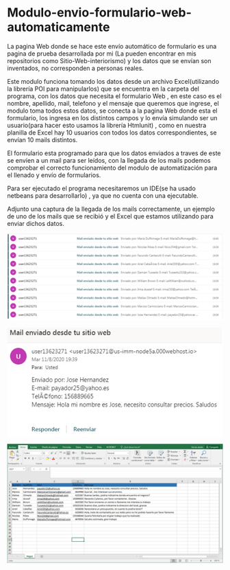 # Modulo-envio-formulario-web-automaticamente

La pagina Web donde se hace este envío automático de formulario es una pagina de prueba desarrollada por mi (La pueden encontrar en mis repositorios como Sitio-Web-interiorismo) y 
los datos que se envían son inventados, no corresponden a personas reales.

Este modulo funciona tomando los datos desde un archivo Excel(utilizando la librería POI para manipularlos) que se encuentra en la carpeta del programa, con los datos que necesita 
el formulario Web , en este caso es el nombre, apellido, mail, telefono y el mensaje que queremos que ingrese, el modulo toma todos estos datos, se conecta a la pagina Web donde 
esta el formulario, los ingresa en los distintos campos y lo envía simulando ser un usuario(para hacer esto usamos la librería Htmlunit) , como en nuestra planilla de Excel hay 10 usuarios con todos los datos correspondientes, se envían 10 mails distintos.

El formulario esta programado para que los datos enviados a traves de este se envíen a un mail para ser leídos, con la llegada de los mails podemos comprobar el correcto funcionamiento del modulo de automatización para el llenado y envío de formularios.

Para ser ejecutado el programa necesitaremos un IDE(se ha usado netbeans para desarrollarlo) , ya que no cuenta con una ejecutable.

Adjunto una captura de la llegada de los mails correctamente, un ejemplo de uno de los mails que se recibió y el Excel que estamos utilizando para enviar dichos datos.


![](Imagenes/mailsRecibidos.jpg)



![](Imagenes/llegadaMail.jpg)



![](Imagenes/excelDatos.jpg)
